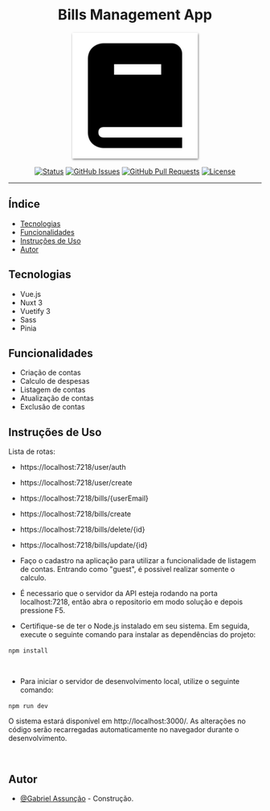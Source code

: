 <!-- TITLE -->
<h1 align="center" color="black">Bills Management App</h1>

<!-- THUMB -->
<p align="center">
        <img src="./doc_thumb.png" width="250px" style="box-shadow: 1px 2px 4px gray;" alt="Logo do Projeto" object-fit="cover">
</p>

<!-- STATUS -->
<div align="center">

[![Status](https://img.shields.io/badge/status-active-success.svg)]()
[![GitHub Issues](https://img.shields.io/github/issues/skGab/ZDZCode-Front-end.svg)](https://github.com/skGab/ZDZCode-Front-end/issues)
[![GitHub Pull Requests](https://img.shields.io/github/issues-pr/skGab/ZDZCode-Front-end.svg)](https://github.com/skGab/ZDZCode-Front-end/pulls)
[![License](https://img.shields.io/badge/license-MIT-blue.svg)](/LICENSE)

</div>

---
<!-- INTRO -->

## Índice

- [Tecnologias](#tecnologies)
- [Funcionalidades](#features)
- [Instruções de Uso](#glossary)
- [Autor](#authors)

## Tecnologias <a name="tecnologies"></a>

- Vue.js
- Nuxt 3
- Vuetify 3
- Sass
- Pinia

## Funcionalidades <a name="features"></a>

- Criação de contas
- Calculo de despesas
- Listagem de contas
- Atualização de contas
- Exclusão de contas

## Instruções de Uso <a name="glossary"></a>
Lista de rotas:
- https://localhost:7218/user/auth
- https://localhost:7218/user/create

- https://localhost:7218/bills/{userEmail}
- https://localhost:7218/bills/create
- https://localhost:7218/bills/delete/{id}
- https://localhost:7218/bills/update/{id}

- Faço o cadastro na aplicação para utilizar a funcionalidade de listagem de contas. Entrando como "guest", é possivel realizar somente o calculo.
- É necessario que o servidor da API esteja rodando na porta localhost:7218, então abra o repositorio em modo solução e depois pressione F5.
- Certifique-se de ter o Node.js instalado em seu sistema. Em seguida, execute o seguinte comando para instalar as dependências do projeto:

`npm install`

<br>

- Para iniciar o servidor de desenvolvimento local, utilize o seguinte comando:

`npm run dev`

O sistema estará disponível em http://localhost:3000/. As alterações no código serão recarregadas automaticamente no navegador durante o desenvolvimento.

<br>

## Autor <a name="authors"></a>

- [@Gabriel Assunção](https://github.com/skGab) - Construção.
